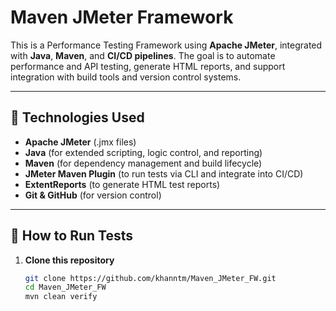 # Maven JMeter Framework

This is a Performance Testing Framework using **Apache JMeter**, integrated with **Java**, **Maven**, and **CI/CD pipelines**. The goal is to automate performance and API testing, generate HTML reports, and support integration with build tools and version control systems.

---

## 🔧 Technologies Used

- **Apache JMeter** (.jmx files)
- **Java** (for extended scripting, logic control, and reporting)
- **Maven** (for dependency management and build lifecycle)
- **JMeter Maven Plugin** (to run tests via CLI and integrate into CI/CD)
- **ExtentReports** (to generate HTML test reports)
- **Git & GitHub** (for version control)

---

## 🚀 How to Run Tests

1. **Clone this repository**
   ```bash
   git clone https://github.com/khanntm/Maven_JMeter_FW.git
   cd Maven_JMeter_FW
   mvn clean verify
